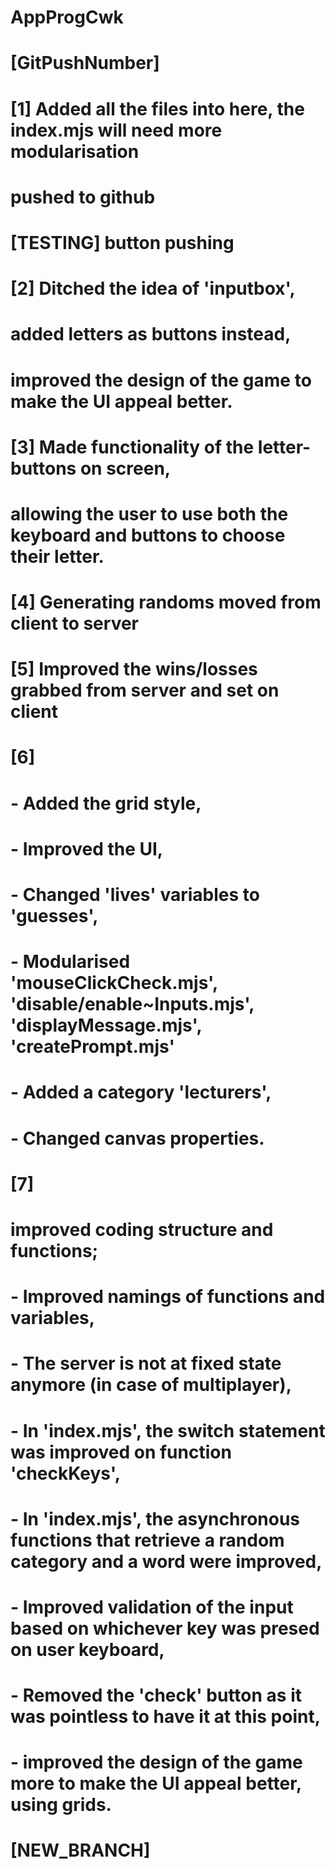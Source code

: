 # AppProgCwk

# [GitPushNumber]

# [1] Added all the files into here, the index.mjs will need more modularisation

# pushed to github

# [TESTING] button pushing

# [2] Ditched the idea of 'inputbox',
# added letters as buttons instead,
# improved the design of the game to make the UI appeal better.

# [3] Made functionality of the letter-buttons on screen,
# allowing the user to use both the keyboard and buttons to choose their letter.

# [4] Generating randoms moved from client to server

# [5] Improved the wins/losses grabbed from server and set on client

# [6]
# - Added the grid style,
# - Improved the UI,
# - Changed 'lives' variables to 'guesses',
# - Modularised 'mouseClickCheck.mjs', 'disable/enable~Inputs.mjs', 'displayMessage.mjs', 'createPrompt.mjs'
# - Added a category 'lecturers',
# - Changed canvas properties.

# [7]
# improved coding structure and functions;
# - Improved namings of functions and variables,
# - The server is not at fixed state anymore (in case of multiplayer),
# - In 'index.mjs', the switch statement was improved on function 'checkKeys',
# - In 'index.mjs', the asynchronous functions that retrieve a random category and a word were improved,
# - Improved validation of the input based on whichever key was presed on user keyboard,
# - Removed the 'check' button as it was pointless to have it at this point,
# - improved the design of the game more to make the UI appeal better, using grids.

# [NEW_BRANCH]